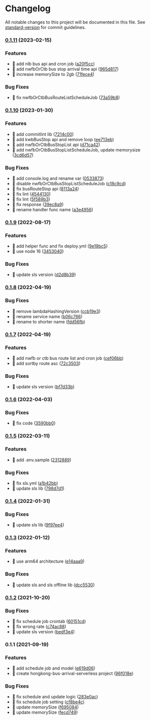 # Changelog

All notable changes to this project will be documented in this file. See [standard-version](https://github.com/conventional-changelog/standard-version) for commit guidelines.

### [0.1.11](https://github.com/yeukfei02/hongkong-bus-arrival-serverless/compare/v0.1.10...v0.1.11) (2023-02-15)


### Features

* 🎸 add nlb bus api and cron job ([a20f5cc](https://github.com/yeukfei02/hongkong-bus-arrival-serverless/commit/a20f5cc7828f9ba4d344c49ebbe3392aa6eaa8e1))
* 🎸 add nwfbOrCtb bus stop arrival time api ([965d817](https://github.com/yeukfei02/hongkong-bus-arrival-serverless/commit/965d8176f18220ed67e7e1664c804f732c72d25b))
* 🎸 increase memorySize to 2gb ([71fece4](https://github.com/yeukfei02/hongkong-bus-arrival-serverless/commit/71fece43befc2e5d0549b76649fa02c00ce6951e))


### Bug Fixes

* 🐛 fix nwfbOrCtbBusRouteListScheduleJob ([73a59b8](https://github.com/yeukfei02/hongkong-bus-arrival-serverless/commit/73a59b84217355146e8d2a6848b53c81b6116f1f))

### [0.1.10](https://github.com/yeukfei02/hongkong-bus-arrival-serverless/compare/v0.1.9...v0.1.10) (2023-01-30)


### Features

* 🎸 add commitlint lib ([7214c00](https://github.com/yeukfei02/hongkong-bus-arrival-serverless/commit/7214c00f5b306446334cea88ba89765d4b484b58))
* 🎸 add kwbBusStop api and remove loop ([ee713eb](https://github.com/yeukfei02/hongkong-bus-arrival-serverless/commit/ee713eba12cf49211510f92be532d62d5a29b1e3))
* 🎸 add nwfbOrCtbBusStopList api ([d71ca42](https://github.com/yeukfei02/hongkong-bus-arrival-serverless/commit/d71ca4273a2914ff4d3b7c77484091b53ba03d83))
* 🎸 add nwfbOrCtbBusStopListScheduleJob, update memorysize ([3cd6d57](https://github.com/yeukfei02/hongkong-bus-arrival-serverless/commit/3cd6d57da771b4187e5f43e8044dec72b7793b18))


### Bug Fixes

* 🐛 add console.log and rename var ([0533873](https://github.com/yeukfei02/hongkong-bus-arrival-serverless/commit/053387330a51f07c23603ee3b2a07de7b844402d))
* 🐛 disable nwfbOrCtbBusStopListScheduleJob ([c18c9cd](https://github.com/yeukfei02/hongkong-bus-arrival-serverless/commit/c18c9cd54f34bc5c2cbb3ef371c2cb9758c2eecf))
* 🐛 fix busRouteStop api ([8113a24](https://github.com/yeukfei02/hongkong-bus-arrival-serverless/commit/8113a24421b943bf28d2ed63a2d0e6a9cbc6ed35))
* 🐛 fix lint ([4544130](https://github.com/yeukfei02/hongkong-bus-arrival-serverless/commit/4544130bd6a5cc6fdd5ce49b0421808e25ceb9f6))
* 🐛 fix lint ([5f589b3](https://github.com/yeukfei02/hongkong-bus-arrival-serverless/commit/5f589b3bab5c6c25bb8657511f21312d841c7035))
* 🐛 fix response ([39ec8a9](https://github.com/yeukfei02/hongkong-bus-arrival-serverless/commit/39ec8a9d9e1289174b4ad67114a03fa410c43364))
* 🐛 rename handler func name ([a3e4956](https://github.com/yeukfei02/hongkong-bus-arrival-serverless/commit/a3e4956e3fad6abd3b84ad120e342ea78bc6fdd1))

### [0.1.9](https://github.com/yeukfei02/hongkong-bus-arrival-serverless/compare/v0.1.8...v0.1.9) (2022-08-17)


### Features

* 🎸 add helper func and fix deploy.yml ([9e19bc5](https://github.com/yeukfei02/hongkong-bus-arrival-serverless/commit/9e19bc5dc21a1d716078f6c882992c35a2d39fef))
* 🎸 use node 16 ([3453040](https://github.com/yeukfei02/hongkong-bus-arrival-serverless/commit/345304070d5ffbcb1630c1ddf449daaa29dbb666))


### Bug Fixes

* 🐛 update sls version ([d2d8b39](https://github.com/yeukfei02/hongkong-bus-arrival-serverless/commit/d2d8b39b1429b8595342d6d1f9522877394c7e6b))

### [0.1.8](https://github.com/yeukfei02/hongkong-bus-arrival-serverless/compare/v0.1.7...v0.1.8) (2022-04-19)


### Bug Fixes

* 🐛 remove lambdaHashingVersion ([ccb19e3](https://github.com/yeukfei02/hongkong-bus-arrival-serverless/commit/ccb19e306a84175de19316962ac8218fdb1e1489))
* 🐛 rename service name ([b06c766](https://github.com/yeukfei02/hongkong-bus-arrival-serverless/commit/b06c766fd3f60081925ff39a1f8b868211e7995a))
* 🐛 rename to shorter name ([fdd56fb](https://github.com/yeukfei02/hongkong-bus-arrival-serverless/commit/fdd56fb225a5fbd35b81960eb2adc5e635f17fcb))

### [0.1.7](https://github.com/yeukfei02/hongkong-bus-arrival-serverless/compare/v0.1.6...v0.1.7) (2022-04-19)


### Features

* 🎸 add nwfb or ctb bus route list and cron job ([cef06bb](https://github.com/yeukfei02/hongkong-bus-arrival-serverless/commit/cef06bb2dc5e59d8486d4449046b8525cb486f10))
* 🎸 add sortby route asc ([72c3503](https://github.com/yeukfei02/hongkong-bus-arrival-serverless/commit/72c3503483c4361d157a57b6ffc985a5e8c00a59))


### Bug Fixes

* 🐛 update sls version ([bf7d33b](https://github.com/yeukfei02/hongkong-bus-arrival-serverless/commit/bf7d33b636d69af97d49bcb9072f15100f394718))

### [0.1.6](https://github.com/yeukfei02/hongkong-bus-arrival-serverless/compare/v0.1.5...v0.1.6) (2022-04-03)


### Bug Fixes

* 🐛 fix code ([3590bb0](https://github.com/yeukfei02/hongkong-bus-arrival-serverless/commit/3590bb0ffd74c87e105298fef330dc85c9fa9c56))

### [0.1.5](https://github.com/yeukfei02/hongkong-bus-arrival-serverless/compare/v0.1.4...v0.1.5) (2022-03-11)


### Features

* 🎸 add .env.sample ([2312889](https://github.com/yeukfei02/hongkong-bus-arrival-serverless/commit/231288969d0a1a756ee7a045ba91f89992ec3a63))


### Bug Fixes

* 🐛 fix sls.yml ([a1b42bb](https://github.com/yeukfei02/hongkong-bus-arrival-serverless/commit/a1b42bb1a2d96cbbaeee10dcea2ba1b9746e10dd))
* 🐛 update sls lib ([798d7d1](https://github.com/yeukfei02/hongkong-bus-arrival-serverless/commit/798d7d10d2d4c54d264988721cafc9f6cd5b814d))

### [0.1.4](https://github.com/yeukfei02/hongkong-bus-arrival-serverless/compare/v0.1.3...v0.1.4) (2022-01-31)


### Bug Fixes

* 🐛 update sls lib ([9f97ee4](https://github.com/yeukfei02/hongkong-bus-arrival-serverless/commit/9f97ee486a7f74db73f25fbdbd0f5b0b3c8377ea))

### [0.1.3](https://github.com/yeukfei02/hongkong-bus-arrival-serverless/compare/v0.1.2...v0.1.3) (2022-01-12)


### Features

* 🎸 use arm64 architecture ([e14aaa9](https://github.com/yeukfei02/hongkong-bus-arrival-serverless/commit/e14aaa9335eb1ddaae34fdc4d09327b4d2904884))


### Bug Fixes

* 🐛 update sls and sls offline lib ([dcc5530](https://github.com/yeukfei02/hongkong-bus-arrival-serverless/commit/dcc553028fad04efe700685228b621968c806480))

### [0.1.2](https://github.com/yeukfei02/hongkong-bus-arrival-serverless/compare/v0.1.1...v0.1.2) (2021-10-20)


### Bug Fixes

* 🐛 fix schedule job crontab ([60151cd](https://github.com/yeukfei02/hongkong-bus-arrival-serverless/commit/60151cdeb2726ff30fa6777b36fd3d038aca46fd))
* 🐛 fix wrong rate ([c74ac88](https://github.com/yeukfei02/hongkong-bus-arrival-serverless/commit/c74ac881420799f3d9cc52db003a90d29cd1ea1a))
* 🐛 update sls version ([bedf3e4](https://github.com/yeukfei02/hongkong-bus-arrival-serverless/commit/bedf3e4ce7b0d8d138bb8abb8d10f32ac138cb3f))

### 0.1.1 (2021-09-19)


### Features

* 🎸 add schedule job and model ([e619d06](https://github.com/yeukfei02/hongkong-bus-arrival-serverless/commit/e619d063b5c5ed5f1a75f6905afa75457bb81bbf))
* 🎸 create hongkong-bus-arrival-serverless project ([96f018e](https://github.com/yeukfei02/hongkong-bus-arrival-serverless/commit/96f018e1429b1414b590555556accc6a251a97c0))


### Bug Fixes

* 🐛 fix schedule and update logic ([283e0ac](https://github.com/yeukfei02/hongkong-bus-arrival-serverless/commit/283e0ac00b799f673c6856dc358cfbaa0e0a5b91))
* 🐛 fix schedule job setting ([cf8be4c](https://github.com/yeukfei02/hongkong-bus-arrival-serverless/commit/cf8be4c029d872c2d754691745fce0dbe8ee0b9a))
* 🐛 update memorySize ([f695084](https://github.com/yeukfei02/hongkong-bus-arrival-serverless/commit/f695084855e6b98b206dc28e9b4850cfaba15389))
* 🐛 update memorySize ([fecd749](https://github.com/yeukfei02/hongkong-bus-arrival-serverless/commit/fecd749bd774c6e0ea7151606fe37d5cd041e6d2))

